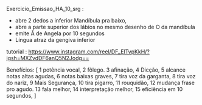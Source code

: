 Exercicio_Emissao_HA_10_srg :
- abre 2 dedos a inferior Mandíbula pra baixo,
- abre a parte superior dos lábios no mesmo desenho de O da mandíbula
- emite Â de Angela por 10 segundos
- Língua atraz da gengiva inferior 

tutorial : https://www.instagram.com/reel/DF_ElTvpKkH/?igsh=MXZvdDF6anQ5N2Jodg==

Benefícios: [
 1 potência vocal, 2 fôlego. 3 afinação,  4 Dicção,  5 alcance notas altas agudas, 6 notas baixas graves, 7 tira voz da garganta, 8 tira voz do nariz, 9 Mais Segurança,  10 tira pigarro, 11 rouquidão,  12 mudança frase pro agudo. 13 fala melhor, 14 interpretação melhor, 15 eficiência em 10 segundos,
] 